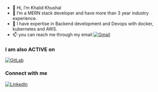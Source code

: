 - 👋 Hi, I’m Khalid Khushal
- 👀 I’m a MERN stack developer and have more than 3 year industry experience.
- 🌱 I have expertise in Backend development and Devops with docker, kubernetes and AWS.
- 📫 you can reach me through my email [![Gmail](https://img.shields.io/badge/Gmail-D14836?style=for-the-badge&logo=gmail&logoColor=white)](mailto:khalidkhushal.01@gmail.com)

### I am also ACTIVE on

[![GitLab](https://img.shields.io/badge/GitLab-330F63?style=for-the-badge&logo=gitlab&logoColor=white)](https://gitlab.com/khalid_01)

### Connect with me

[![LinkedIn](https://img.shields.io/badge/LinkedIn-0A66C2?style=for-the-badge&logo=linkedin&logoColor=white)](https://linkedin.com/in/khalid-khushal)


<!---
khalidkhushal/khalidkhushal is a ✨ special ✨ repository because its `README.md` (this file) appears on your GitHub profile.
You can click the Preview link to take a look at your changes.
--->
